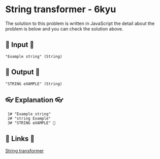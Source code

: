 # String transformer - 6kyu

The solution to this problem is written in JavaScript the detail about the problem is below and you can check the solution above.

## 🥚 Input 🥚

```
"Example string" (String)
```

## 🐣 Output 🐣

```
"STRING eXAMPLE" (String)
```

## 👓 Explanation 👓

```
 1# "Example string"
 2# "string Example"
 3# "STRING eXAMPLE" 🎉
```

## 🔗 Links 🔗

[String transformer](https://www.codewars.com/kata/5878520d52628a092f0002d0)
